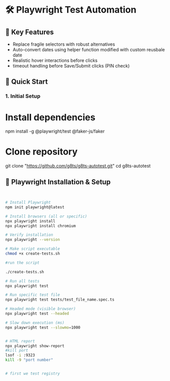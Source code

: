# 🛠️ Playwright Test Automation

## 🎯 Key Features
-  Replace fragile selectors with robust alternatives
-  Auto-convert dates using  helper function modified with custom reusbale date
-  Realistic hover interactions before clicks
-  timeout handling before Save/Submit clicks (PIN check)

## 🚀 Quick Start

### 1. Initial Setup



# Install dependencies
npm install -g @playwright/test @faker-js/faker

# Clone repository
git clone "https://github.com/g8ts/g8ts-autotest.git"
cd g8ts-autotest


## 🔧 Playwright Installation & Setup
```bash (terminal)


# Install Playwright
npm init playwright@latest

# Install browsers (all or specific)
npx playwright install
npx playwright install chromium

# Verify installation
npx playwright --version

# Make script executable
chmod +x create-tests.sh

#run the script 

./create-tests.sh

# Run all tests
npx playwright test

# Run specific test file
npx playwright test tests/test_file_name.spec.ts

# Headed mode (visible browser)
npx playwright test --headed

# Slow down execution (ms)
npx playwright test --slowmo=1000


# HTML report
npx playwright show-report
#kill port
lsof -i :9323
kill -9 "port number"


# first we test registry


